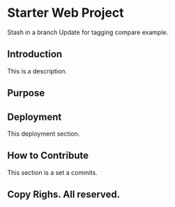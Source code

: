 # Starter Web Project
Stash in a branch
Update for tagging compare example.
## Introduction
This is a description.
## Purpose

## Deployment
This deployment section.

## How to Contribute
This section is a set a commits.

## Copy Righs. All reserved.
